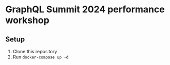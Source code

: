 # GraphQL Summit 2024 performance workshop

## Setup

1. Clone this repository
2. Run `docker-compose up -d`